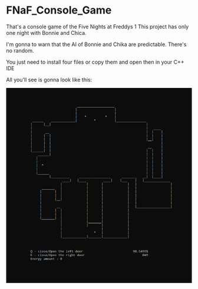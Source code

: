 # FNaF_Console_Game

That's a console game of the Five Nights at Freddys 1
This project has only one night with Bonnie and Chica.

I'm gonna to warn that the AI of Bonnie and Chika are predictable.
There's no random.

You just need to install four files or copy them and open then in your C++ IDE

All you'll see is gonna look like this:

<p align="center"><img src="screenshot_1.png"></p>
